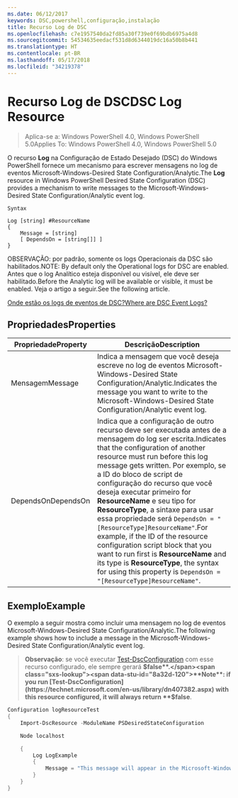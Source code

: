 ```yaml
---
ms.date: 06/12/2017
keywords: DSC,powershell,configuração,instalação
title: Recurso Log de DSC
ms.openlocfilehash: c7e1957540da2fd85a30f739e0f69bdb6975a4d8
ms.sourcegitcommit: 54534635eedacf531d8d6344019dc16a50b8b441
ms.translationtype: HT
ms.contentlocale: pt-BR
ms.lasthandoff: 05/17/2018
ms.locfileid: "34219378"
---
```

# <a name="dsc-log-resource"></a><span data-ttu-id="8a32d-103">Recurso Log de DSC</span><span class="sxs-lookup"><span data-stu-id="8a32d-103">DSC Log Resource</span></span>

> <span data-ttu-id="8a32d-104">Aplica-se a: Windows PowerShell 4.0, Windows PowerShell 5.0</span><span class="sxs-lookup"><span data-stu-id="8a32d-104">Applies To: Windows PowerShell 4.0, Windows PowerShell 5.0</span></span>

<span data-ttu-id="8a32d-105">O recurso __Log__ na Configuração de Estado Desejado (DSC) do Windows PowerShell fornece um mecanismo para escrever mensagens no log de eventos Microsoft-Windows-Desired State Configuration/Analytic.</span><span class="sxs-lookup"><span data-stu-id="8a32d-105">The __Log__ resource in Windows PowerShell Desired State Configuration (DSC) provides a mechanism to write messages to the Microsoft-Windows-Desired State Configuration/Analytic event log.</span></span>

```
Syntax

Log [string] #ResourceName
{
    Message = [string]
    [ DependsOn = [string[]] ]
}
```

<span data-ttu-id="8a32d-106">OBSERVAÇÃO: por padrão, somente os logs Operacionais da DSC são habilitados.</span><span class="sxs-lookup"><span data-stu-id="8a32d-106">NOTE: By default only the Operational logs for DSC are enabled.</span></span>
<span data-ttu-id="8a32d-107">Antes que o log Analítico esteja disponível ou visível, ele deve ser habilitado.</span><span class="sxs-lookup"><span data-stu-id="8a32d-107">Before the Analytic log will be available or visible, it must be enabled.</span></span>
<span data-ttu-id="8a32d-108">Veja o artigo a seguir.</span><span class="sxs-lookup"><span data-stu-id="8a32d-108">See the following article.</span></span>

[<span data-ttu-id="8a32d-109">Onde estão os logs de eventos de DSC?</span><span class="sxs-lookup"><span data-stu-id="8a32d-109">Where are DSC Event Logs?</span></span>](https://msdn.microsoft.com/en-us/powershell/dsc/troubleshooting#where-are-dsc-event-logs)

## <a name="properties"></a><span data-ttu-id="8a32d-110">Propriedades</span><span class="sxs-lookup"><span data-stu-id="8a32d-110">Properties</span></span>
|  <span data-ttu-id="8a32d-111">Propriedade</span><span class="sxs-lookup"><span data-stu-id="8a32d-111">Property</span></span>  |  <span data-ttu-id="8a32d-112">Descrição</span><span class="sxs-lookup"><span data-stu-id="8a32d-112">Description</span></span>   |
|---|---|
| <span data-ttu-id="8a32d-113">Mensagem</span><span class="sxs-lookup"><span data-stu-id="8a32d-113">Message</span></span>| <span data-ttu-id="8a32d-114">Indica a mensagem que você deseja escreve no log de eventos Microsoft-Windows-Desired State Configuration/Analytic.</span><span class="sxs-lookup"><span data-stu-id="8a32d-114">Indicates the message you want to write to the Microsoft-Windows-Desired State Configuration/Analytic event log.</span></span>|
| <span data-ttu-id="8a32d-115">DependsOn</span><span class="sxs-lookup"><span data-stu-id="8a32d-115">DependsOn</span></span> | <span data-ttu-id="8a32d-116">Indica que a configuração de outro recurso deve ser executada antes de a mensagem do log ser escrita.</span><span class="sxs-lookup"><span data-stu-id="8a32d-116">Indicates that the configuration of another resource must run before this log message gets written.</span></span> <span data-ttu-id="8a32d-117">Por exemplo, se a ID do bloco de script de configuração do recurso que você deseja executar primeiro for __ResourceName__ e seu tipo for __ResourceType__, a sintaxe para usar essa propriedade será `DependsOn = "[ResourceType]ResourceName"`.</span><span class="sxs-lookup"><span data-stu-id="8a32d-117">For example, if the ID of the resource configuration script block that you want to run first is __ResourceName__ and its type is __ResourceType__, the syntax for using this property is `DependsOn = "[ResourceType]ResourceName"`.</span></span>|

## <a name="example"></a><span data-ttu-id="8a32d-118">Exemplo</span><span class="sxs-lookup"><span data-stu-id="8a32d-118">Example</span></span>

<span data-ttu-id="8a32d-119">O exemplo a seguir mostra como incluir uma mensagem no log de eventos Microsoft-Windows-Desired State Configuration/Analytic.</span><span class="sxs-lookup"><span data-stu-id="8a32d-119">The following example shows how to include a message in the Microsoft-Windows-Desired State Configuration/Analytic event log.</span></span>

> <span data-ttu-id="8a32d-120">**Observação**: se você executar [Test-DscConfiguration](https://technet.microsoft.com/en-us/library/dn407382.aspx) com esse recurso configurado, ele sempre gerará **$false**.</span><span class="sxs-lookup"><span data-stu-id="8a32d-120">**Note**: if you run [Test-DscConfiguration](https://technet.microsoft.com/en-us/library/dn407382.aspx) with this resource configured, it will always return **$false**.</span></span>

```powershell
Configuration logResourceTest
{
    Import-DscResource -ModuleName PSDesiredStateConfiguration

    Node localhost

    {
        Log LogExample
        {
            Message = "This message will appear in the Microsoft-Windows-Desired State Configuration/Analytic event log."
        }
    }
}
```